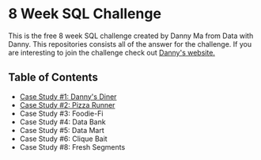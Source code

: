# 8 Week SQL Challenge

This is the free 8 week SQL challenge created by Danny Ma from Data with Danny. This repositories consists all of the answer for the challenge. If you are interesting to join the challenge check out [Danny's website.](https://8weeksqlchallenge.com)

##  Table of Contents

* [Case Study #1: Danny's Diner](https://github.com/amanda-nascimentobarbosa/8_week_sql_challenge/tree/main/week_1)
* [Case Study #2: Pizza Runner](https://github.com/amanda-nascimentobarbosa/8_week_sql_challenge/tree/main/week_2)
* Case Study #3: Foodie-Fi
* Case Study #4: Data Bank
* Case Study #5: Data Mart
* Case Study #6: Clique Bait
* Case Study #8: Fresh Segments
 
